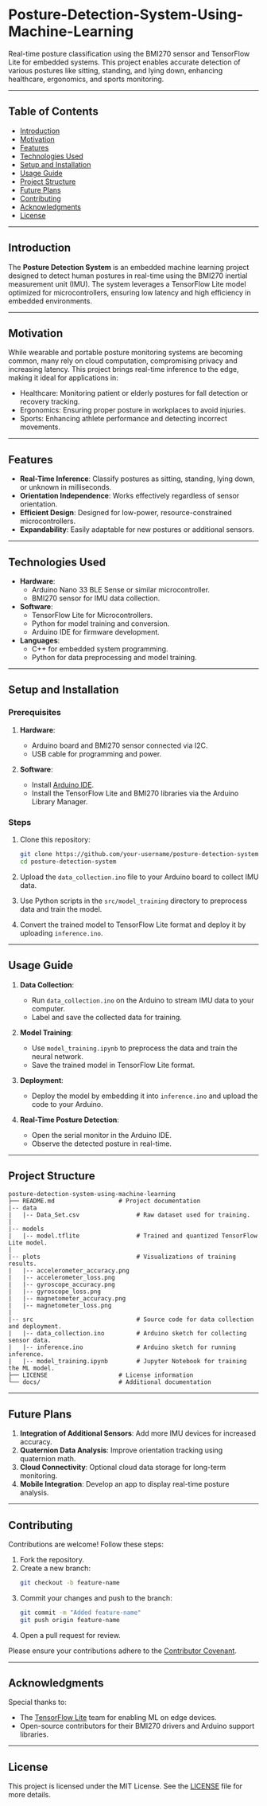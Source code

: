 # Posture-Detection-System-Using-Machine-Learning

Real-time posture classification using the BMI270 sensor and TensorFlow Lite for embedded systems. This project enables accurate detection of various postures like sitting, standing, and lying down, enhancing healthcare, ergonomics, and sports monitoring.

---

## Table of Contents

- [Introduction](#introduction)
- [Motivation](#motivation)
- [Features](#features)
- [Technologies Used](#technologies-used)
- [Setup and Installation](#setup-and-installation)
- [Usage Guide](#usage-guide)
- [Project Structure](#project-structure)
- [Future Plans](#future-plans)
- [Contributing](#contributing)
- [Acknowledgments](#acknowledgments)
- [License](#license)

---

## Introduction

The **Posture Detection System** is an embedded machine learning project designed to detect human postures in real-time using the BMI270 inertial measurement unit (IMU). The system leverages a TensorFlow Lite model optimized for microcontrollers, ensuring low latency and high efficiency in embedded environments.

---

## Motivation

While wearable and portable posture monitoring systems are becoming common, many rely on cloud computation, compromising privacy and increasing latency. This project brings real-time inference to the edge, making it ideal for applications in:

- Healthcare: Monitoring patient or elderly postures for fall detection or recovery tracking.
- Ergonomics: Ensuring proper posture in workplaces to avoid injuries.
- Sports: Enhancing athlete performance and detecting incorrect movements.

---

## Features

- **Real-Time Inference**: Classify postures as sitting, standing, lying down, or unknown in milliseconds.
- **Orientation Independence**: Works effectively regardless of sensor orientation.
- **Efficient Design**: Designed for low-power, resource-constrained microcontrollers.
- **Expandability**: Easily adaptable for new postures or additional sensors.

---

## Technologies Used

- **Hardware**:
  - Arduino Nano 33 BLE Sense or similar microcontroller.
  - BMI270 sensor for IMU data collection.
- **Software**:
  - TensorFlow Lite for Microcontrollers.
  - Python for model training and conversion.
  - Arduino IDE for firmware development.
- **Languages**:
  - C++ for embedded system programming.
  - Python for data preprocessing and model training.

---

## Setup and Installation

### Prerequisites

1. **Hardware**:
   - Arduino board and BMI270 sensor connected via I2C.
   - USB cable for programming and power.

2. **Software**:
   - Install [Arduino IDE](https://www.arduino.cc/en/software).
   - Install the TensorFlow Lite and BMI270 libraries via the Arduino Library Manager.

### Steps

1. Clone this repository:
   ```bash
   git clone https://github.com/your-username/posture-detection-system.git
   cd posture-detection-system
   ```

2. Upload the `data_collection.ino` file to your Arduino board to collect IMU data.

3. Use Python scripts in the `src/model_training` directory to preprocess data and train the model.

4. Convert the trained model to TensorFlow Lite format and deploy it by uploading `inference.ino`.

---

## Usage Guide

1. **Data Collection**:
   - Run `data_collection.ino` on the Arduino to stream IMU data to your computer.
   - Label and save the collected data for training.

2. **Model Training**:
   - Use `model_training.ipynb` to preprocess the data and train the neural network.
   - Save the trained model in TensorFlow Lite format.

3. **Deployment**:
   - Deploy the model by embedding it into `inference.ino` and upload the code to your Arduino.

4. **Real-Time Posture Detection**:
   - Open the serial monitor in the Arduino IDE.
   - Observe the detected posture in real-time.

---

## Project Structure

```
posture-detection-system-using-machine-learning
├── README.md                  # Project documentation
|-- data
|   |-- Data_Set.csv                # Raw dataset used for training.
|
|-- models
|   |-- model.tflite                # Trained and quantized TensorFlow Lite model.
|
|-- plots                           # Visualizations of training results.
|   |-- accelerometer_accuracy.png
|   |-- accelerometer_loss.png
|   |-- gyroscope_accuracy.png
|   |-- gyroscope_loss.png
|   |-- magnetometer_accuracy.png
|   |-- magnetometer_loss.png
|
|-- src                             # Source code for data collection and deployment.
|   |-- data_collection.ino         # Arduino sketch for collecting sensor data.
|   |-- inference.ino               # Arduino sketch for running inference.
|   |-- model_training.ipynb        # Jupyter Notebook for training the ML model.
├── LICENSE                    # License information
└── docs/                      # Additional documentation
```

---

## Future Plans

1. **Integration of Additional Sensors**: Add more IMU devices for increased accuracy.
2. **Quaternion Data Analysis**: Improve orientation tracking using quaternion math.
3. **Cloud Connectivity**: Optional cloud data storage for long-term monitoring.
4. **Mobile Integration**: Develop an app to display real-time posture analysis.

---

## Contributing

Contributions are welcome! Follow these steps:

1. Fork the repository.
2. Create a new branch:
   ```bash
   git checkout -b feature-name
   ```
3. Commit your changes and push to the branch:
   ```bash
   git commit -m "Added feature-name"
   git push origin feature-name
   ```
4. Open a pull request for review.

Please ensure your contributions adhere to the [Contributor Covenant](https://www.contributor-covenant.org/).

---

## Acknowledgments

Special thanks to:

- The [TensorFlow Lite](https://www.tensorflow.org/lite) team for enabling ML on edge devices.
- Open-source contributors for their BMI270 drivers and Arduino support libraries.

---

## License

This project is licensed under the MIT License. See the [LICENSE](LICENSE) file for more details.

